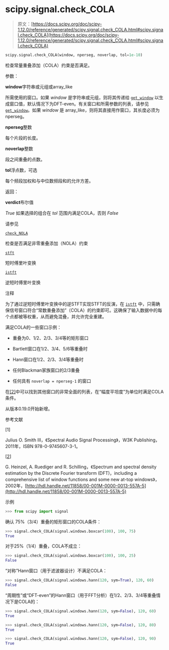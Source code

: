 # scipy.signal.check_COLA

> 原文：[https://docs.scipy.org/doc/scipy-1.12.0/reference/generated/scipy.signal.check_COLA.html#scipy.signal.check_COLA](https://docs.scipy.org/doc/scipy-1.12.0/reference/generated/scipy.signal.check_COLA.html#scipy.signal.check_COLA)

```py
scipy.signal.check_COLA(window, nperseg, noverlap, tol=1e-10)
```

检查常量重叠添加（COLA）约束是否满足。

参数：

**window**字符串或元组或array_like

所需使用的窗口。如果 *window* 是字符串或元组，则将其传递给 [`get_window`](scipy.signal.get_window.html#scipy.signal.get_window "scipy.signal.get_window") 以生成窗口值，默认情况下为DFT-even。有关窗口和所需参数的列表，请参见 [`get_window`](scipy.signal.get_window.html#scipy.signal.get_window "scipy.signal.get_window")。如果 *window* 是 array_like，则将其直接用作窗口，其长度必须为 nperseg。

**nperseg**整数

每个片段的长度。

**noverlap**整数

段之间重叠的点数。

**tol**浮点数，可选

每个频段加权和与中位数频段和的允许方差。

返回：

**verdict**布尔值

*True* 如果选择的组合在 *tol* 范围内满足COLA，否则 *False*

请参见

[`check_NOLA`](scipy.signal.check_NOLA.html#scipy.signal.check_NOLA "scipy.signal.check_NOLA")

检查是否满足非零重叠添加（NOLA）约束

[`stft`](scipy.signal.stft.html#scipy.signal.stft "scipy.signal.stft")

短时傅里叶变换

[`istft`](scipy.signal.istft.html#scipy.signal.istft "scipy.signal.istft")

逆短时傅里叶变换

注释

为了通过逆短时傅里叶变换中的逆STFT实现STFT的反演，在 [`istft`](scipy.signal.istft.html#scipy.signal.istft "scipy.signal.istft") 中，只需确保信号窗口符合“常数重叠添加”（COLA）的约束即可。这确保了输入数据中的每个点都被等权重，从而避免混叠，并允许完全重建。

满足COLA的一些窗口示例：

+   重叠为0、1/2、2/3、3/4等的矩形窗口

+   Bartlett窗口在1/2、3/4、5/6等重叠时

+   Hann窗口在1/2、2/3、3/4等重叠时

+   任何Blackman家族窗口的2/3重叠

+   任何具有 `noverlap = nperseg-1` 的窗口

在[[2]](#ra15974cde8a2-2)中可以找到其他窗口的非常全面的列表，在“幅度平坦度”为单位时满足COLA条件。

从版本0.19.0开始新增。

参考文献

[1]

Julius O. Smith III，《Spectral Audio Signal Processing》，W3K Publishing，2011年，ISBN 978-0-9745607-3-1。

[[2](#id1)]

G. Heinzel, A. Ruediger and R. Schilling，《Spectrum and spectral density estimation by the Discrete Fourier transform (DFT)，including a comprehensive list of window functions and some new at-top windows》，2002年，[http://hdl.handle.net/11858/00-001M-0000-0013-557A-5](http://hdl.handle.net/11858/00-001M-0000-0013-557A-5)

示例

```py
>>> from scipy import signal 
```

确认 75%（3/4）重叠的矩形窗口的COLA条件：

```py
>>> signal.check_COLA(signal.windows.boxcar(100), 100, 75)
True 
```

对于25%（1/4）重叠，COLA不成立：

```py
>>> signal.check_COLA(signal.windows.boxcar(100), 100, 25)
False 
```

“对称”Hann窗口（用于滤波器设计）不满足COLA：

```py
>>> signal.check_COLA(signal.windows.hann(120, sym=True), 120, 60)
False 
```

“周期性”或“DFT-even”的Hann窗口（用于FFT分析）在1/2、2/3、3/4等重叠情况下是COLA的：

```py
>>> signal.check_COLA(signal.windows.hann(120, sym=False), 120, 60)
True 
```

```py
>>> signal.check_COLA(signal.windows.hann(120, sym=False), 120, 80)
True 
```

```py
>>> signal.check_COLA(signal.windows.hann(120, sym=False), 120, 90)
True 
```
